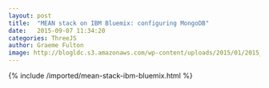 ```yaml
---
layout: post
title:  "MEAN stack on IBM Bluemix: configuring MongoDB"
date:   2015-09-07 11:34:20
categories: ThreeJS
author: Graeme Fulton
image: http://blogldc.s3.amazonaws.com/wp-content/uploads/2015/01/2015_01_09_MEANStack.jpg
---
```

{% include /imported/mean-stack-ibm-bluemix.html %}
